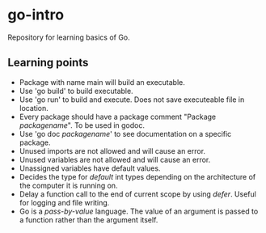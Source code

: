 # go-intro
Repository for learning basics of Go.

## Learning points
- Package with name main will build an executable.
- Use 'go build' to build executable.
- Use 'go run' to build and execute. Does not save executeable file in location.  
- Every package should have a package comment "Package *packagename*". To be used in godoc.
- Use 'go doc *packagename*' to see documentation on a specific package.
- Unused imports are not allowed and will cause an error.
- Unused variables are not allowed and will cause an error.
- Unassigned variables have default values.
- Decides the type for *default* int types depending on the architecture of the computer it is running on.
- Delay a function call to the end of current scope by using *defer*. Useful for logging and file writing.
- Go is a *pass-by-value* language. The value of an argument is passed to a function rather than the argument itself.
